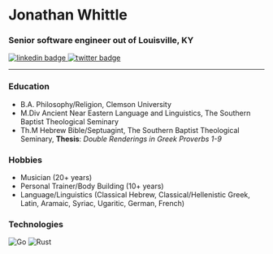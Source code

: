 # Jonathan Whittle
### Senior software engineer out of Louisville, KY
<a href="https://www.linkedin.com/in/itsthewhittlethings">
  <img src="https://img.shields.io/badge/LinkedIn--_.svg?style=social&logo=linkedin" alt="linkedin badge">
</a>
<a href="https://twitter.com/JonathanWhittle">
  <img src="https://img.shields.io/badge/Twitter--_.svg?style=social&logo=twitter" alt="twitter badge">
</a>
<hr>

### Education
- B.A. Philosophy/Religion, Clemson University
- M.Div Ancient Near Eastern Language and Linguistics, The Southern Baptist Theological Seminary
- Th.M Hebrew Bible/Septuagint, The Southern Baptist Theological Seminary, __Thesis__: _Double Renderings in Greek Proverbs 1-9_

### Hobbies
- Musician (20+ years)
- Personal Trainer/Body Building (10+ years)
- Language/Linguistics (Classical Hebrew, Classical/Hellenistic Greek, Latin, Aramaic, Syriac, Ugaritic, German, French)

### Technologies
![Go](https://img.shields.io/badge/Go-Expert-011125.svg?logo=Go)
![Rust](https://img.shields.io/badge/Rust-Enthusiast-011125.svg?logo=rust)
